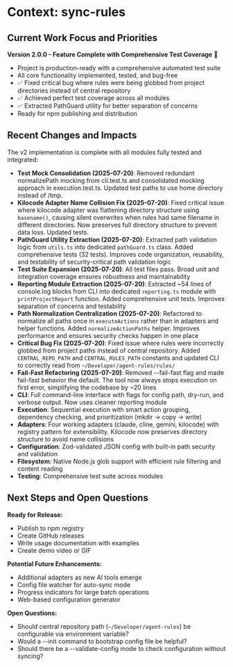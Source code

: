 # Context: sync-rules

## Current Work Focus and Priorities

**Version 2.0.0 - Feature Complete with Comprehensive Test Coverage** 🎉

- Project is production-ready with a comprehensive automated test suite
- All core functionality implemented, tested, and bug-free
- ✅ Fixed critical bug where rules were being globbed from project directories instead of central repository
- ✅ Achieved perfect test coverage across all modules
- ✅ Extracted PathGuard utility for better separation of concerns
- Ready for npm publishing and distribution

## Recent Changes and Impacts

The v2 implementation is complete with all modules fully tested and integrated:

- **Test Mock Consolidation (2025-07-20)**: Removed redundant normalizePath mocking from cli.test.ts and consolidated mocking approach in execution.test.ts. Updated test paths to use home directory instead of /tmp.
- **Kilocode Adapter Name Collision Fix (2025-07-20)**: Fixed critical issue where kilocode adapter was flattening directory structure using `basename()`, causing silent overwrites when rules had same filename in different directories. Now preserves full directory structure to prevent data loss. Updated tests.
- **PathGuard Utility Extraction (2025-07-20)**: Extracted path validation logic from `utils.ts` into dedicated `pathGuard.ts` class. Added comprehensive tests (32 tests). Improves code organization, reusability, and testability of security-critical path validation logic
- **Test Suite Expansion (2025-07-20)**: All test files pass. Broad unit and integration coverage ensures robustness and maintainability
- **Reporting Module Extraction (2025-07-20)**: Extracted ~54 lines of console.log blocks from CLI into dedicated `reporting.ts` module with `printProjectReport` function. Added comprehensive unit tests. Improves separation of concerns and testability
- **Path Normalization Centralization (2025-07-20)**: Refactored to normalize all paths once in `executeActions` rather than in adapters and helper functions. Added `normalizeActionPaths` helper. Improves performance and ensures security checks happen in one place
- **Critical Bug Fix (2025-07-20)**: Fixed issue where rules were incorrectly globbed from project paths instead of central repository. Added `CENTRAL_REPO_PATH` and `CENTRAL_RULES_PATH` constants and updated CLI to correctly read from `~/Developer/agent-rules/rules/`
- **Fail-Fast Refactoring (2025-07-20)**: Removed --fail-fast flag and made fail-fast behavior the default. The tool now always stops execution on first error, simplifying the codebase by ~20 lines
- **CLI**: Full command-line interface with flags for config path, dry-run, and verbose output. Now uses cleaner reporting module
- **Execution**: Sequential execution with smart action grouping, dependency checking, and prioritization (mkdir → copy → write)
- **Adapters**: Four working adapters (claude, cline, gemini, kilocode) with registry pattern for extensibility. Kilocode now preserves directory structure to avoid name collisions
- **Configuration**: Zod-validated JSON config with built-in path security and validation
- **Filesystem**: Native Node.js glob support with efficient rule filtering and content reading
- **Testing**: Comprehensive test suite across modules

## Next Steps and Open Questions

**Ready for Release:**

- Publish to npm registry
- Create GitHub releases
- Write usage documentation with examples
- Create demo video or GIF

**Potential Future Enhancements:**

- Additional adapters as new AI tools emerge
- Config file watcher for auto-sync mode
- Progress indicators for large batch operations
- Web-based configuration generator

**Open Questions:**

- Should central repository path (`~/Developer/agent-rules`) be configurable via environment variable?
- Would a --init command to bootstrap config file be helpful?
- Should there be a --validate-config mode to check configuration without syncing?
